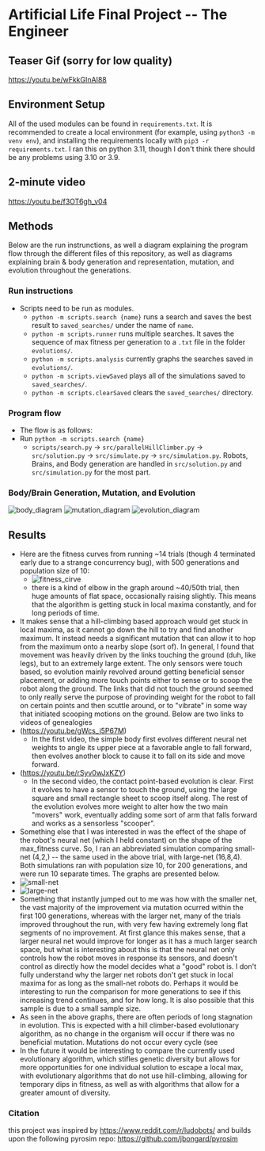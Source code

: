 # Artificial Life Final Project -- The Engineer

## Teaser Gif (sorry for low quality)
https://youtu.be/wFkkGInAI88

## Environment Setup

All of the used modules can be found in `requirements.txt`. It is recommended to create a local environment (for example, using `python3 -m venv env`),
and installing the requirements locally with `pip3 -r requirements.txt`. I ran this on python 3.11, though I don't think there should be any problems using 3.10 or 3.9.

## 2-minute video
https://youtu.be/f3OT6gh_v04

## Methods
Below are the run instrunctions, as well a diagram explaining the program flow through the different files of this repository, as well as diagrams explaining brain & body generation and representation, mutation, and evolution throughout the generations.

### Run instructions
  - Scripts need to be run as modules.
    - `python -m scripts.search {name}` runs a search and saves the best result to `saved_searches/` under the name of `name`.
    - `python -m scripts.runner` runs multiple searches. It saves the sequence of max fitness per generation to a `.txt` file in the folder `evolutions/`.
    - `python -m scripts.analysis` currently graphs the searches saved in `evolutions/`. 
    - `python -m scripts.viewSaved` plays all of the simulations saved to `saved_searches/`.
    - `python -m scripts.clearSaved` clears the `saved_searches/` directory.
    
### Program flow
- The flow is as follows:
- Run `python -m scripts.search {name}`
  - `scripts/search.py` -> `src/parallelHillClimber.py` -> `src/solution.py` -> `src/simulate.py` -> `src/simulation.py`. Robots, Brains, and Body generation are handled in `src/solution.py` and `src/simulation.py` for the most part.
    
### Body/Brain Generation, Mutation, and Evolution
![body_diagram](https://raw.githubusercontent.com/exbarlow/ludobots/assignment7/diagram.jpg)
![mutation_diagram](readme_media/mutation_diagram.jpg)
![evolution_diagram](readme_media/evolution_diagram.jpg)

## Results
- Here are the fitness curves from running ~14 trials (though 4 terminated early due to a strange concurrency bug), with 500 generations and population size of 10:
  - ![fitness_cirve](readme_media/500_gen_search.png)
  - there is a kind of elbow in the graph around ~40/50th trial, then huge amounts of flat space, occasionally raising slightly. This means that the algorithm is getting stuck in local maxima constantly, and for long periods of time.
- It makes sense that a hill-climbing based approach would get stuck in local maxima, as it cannot go down the hill to try and find another maximum. It instead needs a significant mutation that can allow it to hop from the maximum onto a nearby slope (sort of). In general, I found that movement was heavily driven by the links touching the ground (duh, like legs), but to an extremely large extent. The only sensors were touch based, so evolution mainly revolved around getting beneficial sensor placement, or adding more touch points either to sense or to scoop the robot along the ground. The links that did not touch the ground seemed to only really serve the purpose of provinding weight for the robot to fall on certain points and then scuttle around, or to "vibrate" in some way that initiated scooping motions on the ground. Below are two links to videos of genealogies
- (https://youtu.be/gWcs_j5P67M)
  - In the first video, the simple body first evolves different neural net weights to angle its upper piece at a favorable angle to fall forward, then evolves another block to cause it to fall on its side and move forward.
- (https://youtu.be/rSyv0wJxKZY)
  -  In the second video, the contact point-based evolution is clear. First it evolves to have a sensor to touch the ground, using the large square and small rectangle sheet to scoop itself along. The rest of the evolution evolves more weight to alter how the two main "movers" work, eventually adding some sort of arm that falls forward and works as a sensorless "scooper".
- Something else that I was interested in was the effect of the shape of the robot's neural net (which I held constant) on the shape of the max_fitness curve. So, I ran an abbreviated simulation comparing small-net (4,2,) -- the same used in the above trial, with large-net (16,8,4). Both simulations ran with population size 10, for 200 generations, and were run 10 separate times. The graphs are presented below.
- ![small-net](readme_media/small-net.png)
- ![large-net](readme_media/large-net.png)
- Something that instantly jumped out to me was how with the smaller net, the vast majority of the improvement via mutation ocurred within the first 100 generations, whereas with the larger net, many of the trials improved throughout the run, with very few having extremely long flat segments of no improvement. At first glance this makes sense, that a larger neural net would improve for longer as it has a much larger search space, but what is interesting about this is that the neural net only controls how the robot moves in response its sensors, and doesn't control as directly how the model decides what a "good" robot is. I don't fully understand why the larger net robots don't get stuck in local maxima for as long as the small-net robots do. Perhaps it would be interesting to run the comparison for more generations to see if this increasing trend continues, and for how long. It is also possible that this sample is due to a small sample size.
- As seen in the above graphs, there are often periods of long stagnation in evolution. This is expected with a hill climber-based evolutionary algorithm, as no change in the organism will occur if there was no beneficial mutation. Mutations do not occur every cycle (see 
- In the future it would be interesting to compare the currently used evolutionary algorithm, which stifles genetic diversity but allows for more opportunities for one individual solution to escape a local max, with evolutionary algorithms that do not use hill-climbing, allowing for temporary dips in fitness, as well as with algorithms that allow for a greater amount of diversity.


### Citation
this project was inspired by https://www.reddit.com/r/ludobots/
and builds upon the following pyrosim repo: https://github.com/jbongard/pyrosim
